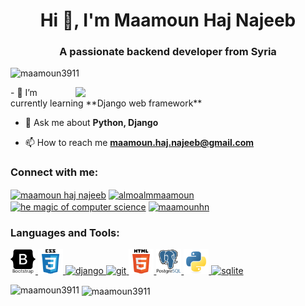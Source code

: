 <h1 align="center">Hi 👋, I'm Maamoun Haj Najeeb</h1>
<h3 align="center">A passionate backend developer from Syria</h3>

<p align="left"> <img src="https://komarev.com/ghpvc/?username=maamoun3911&label=Profile%20views&color=0e75b6&style=flat" alt="maamoun3911" /> </p>

<!-- <p align="left"> <a href="https://github.com/ryo-ma/github-profile-trophy"><img src="https://github-profile-trophy.vercel.app/?username=maamoun3911" alt="maamoun3911" /></a> </p> -->

<img align="right" width="400px" src="https://www.hyperinteractive.de/wp-content/uploads/2022/05/back-end-developer.gif" />

<div>
  - 🌱 I’m currently learning **Django web framework**

  - 💬 Ask me about **Python, Django**

  - 📫 How to reach me **maamoun.haj.najeeb@gmail.com**
</div>


  <h3 align="left">Connect with me:</h3>
  <p align="left">
  <a href="https://linkedin.com/in/maamoun haj najeeb" target="blank"><img align="center" src="https://raw.githubusercontent.com/rahuldkjain/github-profile-readme-generator/master/src/images/icons/Social/linked-in-alt.svg" alt="maamoun haj najeeb" height="30" width="40" /></a>
  <a href="https://fb.com/almoalmmaamoun" target="blank"><img align="center" src="https://raw.githubusercontent.com/rahuldkjain/github-profile-readme-generator/master/src/images/icons/Social/facebook.svg" alt="almoalmmaamoun" height="30" width="40" /></a>
  <a href="https://www.youtube.com/c/themagicofcomputerscience3270" target="blank"><img align="center" src="https://raw.githubusercontent.com/rahuldkjain/github-profile-readme-generator/master/src/images/icons/Social/youtube.svg" alt="he magic of computer science" height="30" width="40" /></a>
  <a href="https://www.leetcode.com/maamounhn" target="blank"><img align="center" src="https://raw.githubusercontent.com/rahuldkjain/github-profile-readme-generator/master/src/images/icons/Social/leet-code.svg" alt="maamounhn" height="30" width="40" /></a>
  
  </p>

<h3 align="left">Languages and Tools:</h3>
<p align="left"> <a href="https://getbootstrap.com" target="_blank" rel="noreferrer"> <img src="https://raw.githubusercontent.com/devicons/devicon/master/icons/bootstrap/bootstrap-plain-wordmark.svg" alt="bootstrap" width="40" height="40"/> </a> <a href="https://www.w3schools.com/css/" target="_blank" rel="noreferrer"> <img src="https://raw.githubusercontent.com/devicons/devicon/master/icons/css3/css3-original-wordmark.svg" alt="css3" width="40" height="40"/> </a> <a href="https://www.djangoproject.com/" target="_blank" rel="noreferrer"> <img src="https://cdn.worldvectorlogo.com/logos/django.svg" alt="django" width="40" height="40"/> </a> <a href="https://git-scm.com/" target="_blank" rel="noreferrer"> <img src="https://www.vectorlogo.zone/logos/git-scm/git-scm-icon.svg" alt="git" width="40" height="40"/> </a> <a href="https://www.w3.org/html/" target="_blank" rel="noreferrer"> <img src="https://raw.githubusercontent.com/devicons/devicon/master/icons/html5/html5-original-wordmark.svg" alt="html5" width="40" height="40"/> </a> <a href="https://www.postgresql.org" target="_blank" rel="noreferrer"> <img src="https://raw.githubusercontent.com/devicons/devicon/master/icons/postgresql/postgresql-original-wordmark.svg" alt="postgresql" width="40" height="40"/> </a> <a href="https://www.python.org" target="_blank" rel="noreferrer"> <img src="https://raw.githubusercontent.com/devicons/devicon/master/icons/python/python-original.svg" alt="python" width="40" height="40"/> </a> <a href="https://www.sqlite.org/" target="_blank" rel="noreferrer"> <img src="https://www.vectorlogo.zone/logos/sqlite/sqlite-icon.svg" alt="sqlite" width="40" height="40"/> </a> </p>

<p><img align="left" src="https://github-readme-stats.vercel.app/api/top-langs?username=maamoun3911&show_icons=true&locale=en&layout=compact" alt="maamoun3911" /></p>

<p>&nbsp;<img align="center" src="https://github-readme-stats.vercel.app/api?username=maamoun3911&show_icons=true&locale=en" alt="maamoun3911" /></p>
